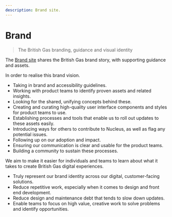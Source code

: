 ```yaml
---
description: Brand site.
---
```


# Brand

> The British Gas branding, guidance and visual identity

The [Brand site](https://centrica.frontify.com/d/nfz7xmW4vrF9) shares the British Gas brand story, with supporting guidance and assets.

In order to realise this brand vision.

* Taking in brand and accessibility guidelines.
* Working with product teams to identify proven assets and related insights.
* Looking for the shared, unifying concepts behind these.
* Creating and curating high-quality user interface components and styles for product teams to use.
* Establishing processes and tools that enable us to roll out updates to these assets easily.
* Introducing ways for others to contribute to Nucleus, as well as flag any potential issues.
* Following up on our adoption and impact.
* Ensuring our communication is clear and usable for the product teams.
* Building a community to sustain these processes.

We aim to make it easier for individuals and teams to learn about what it takes to create British Gas digital experiences.

* Truly represent our brand identity across our digital, customer-facing solutions.
* Reduce repetitive work, especially when it comes to design and front end development.
* Reduce design and maintenance debt that tends to slow down updates.
* Enable teams to focus on high value, creative work to solve problems and identify opportunities.

